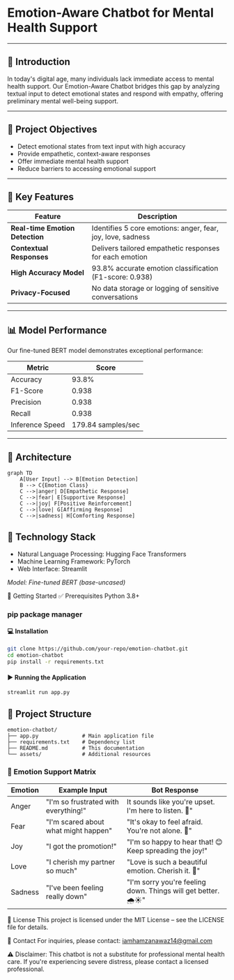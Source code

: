 # Emotion-Aware Chatbot for Mental Health Support

---

## 🌟 Introduction

In today's digital age, many individuals lack immediate access to mental health support. Our Emotion-Aware Chatbot bridges this gap by analyzing textual input to detect emotional states and respond with empathy, offering preliminary mental well-being support.

---

## 🎯 Project Objectives

- Detect emotional states from text input with high accuracy
- Provide empathetic, context-aware responses
- Offer immediate mental health support
- Reduce barriers to accessing emotional support

---

## 🚀 Key Features

| Feature                    | Description                                         |
|----------------------------|-----------------------------------------------------|
| **Real-time Emotion Detection** | Identifies 5 core emotions: anger, fear, joy, love, sadness |
| **Contextual Responses**    | Delivers tailored empathetic responses for each emotion |
| **High Accuracy Model**     | 93.8% accurate emotion classification (F1-score: 0.938) |
| **Privacy-Focused**         | No data storage or logging of sensitive conversations |

---

## 📊 Model Performance

Our fine-tuned BERT model demonstrates exceptional performance:

| Metric        | Score    |
|---------------|----------|
| Accuracy      | 93.8%    |
| F1-Score      | 0.938    |
| Precision     | 0.938    |
| Recall        | 0.938    |
| Inference Speed | 179.84 samples/sec |

---

## 🔧 Architecture

```mermaid
graph TD
    A[User Input] --> B[Emotion Detection]
    B --> C{Emotion Class}
    C -->|anger| D[Empathetic Response]
    C -->|fear| E[Supportive Response]
    C -->|joy| F[Positive Reinforcement]
    C -->|love| G[Affirming Response]
    C -->|sadness| H[Comforting Response]
```
## 🧰 Technology Stack
- Natural Language Processing: Hugging Face Transformers
- Machine Learning Framework: PyTorch
- Web Interface: Streamlit

*Model: Fine-tuned BERT (base-uncased)*

🏁 Getting Started
✅ Prerequisites
Python 3.8+

### pip package manager

#### 💻 Installation
```bash 
git clone https://github.com/your-repo/emotion-chatbot.git
cd emotion-chatbot
pip install -r requirements.txt
```
#### ▶️ Running the Application
```bash 
streamlit run app.py
``` 
## 📂 Project Structure
```plaintext
emotion-chatbot/
├── app.py              # Main application file
├── requirements.txt    # Dependency list
├── README.md           # This documentation
└── assets/             # Additional resources
```

### 🌈 Emotion Support Matrix
|Emotion    |Example Input	                        |Bot Response                                                     |
|-----------|---------------------------------------|-----------------------------------------------------------------|
|Anger	    |"I'm so frustrated with everything!"	|It sounds like you're upset. I'm here to listen. 🧘"             |
|Fear	    |"I'm scared about what might happen"	|"It's okay to feel afraid. You're not alone. 🤝"                 |
|Joy	    |"I got the promotion!"    	            |"I'm so happy to hear that! 😊 Keep spreading the joy!"          |
|Love	    |"I cherish my partner so much"	        |"Love is such a beautiful emotion. Cherish it. 💖"               |
|Sadness	|"I've been feeling really down"    	|"I'm sorry you're feeling down. Things will get better. 🌧️☀️"    |

📜 License
This project is licensed under the MIT License – see the LICENSE file for details.

📧 Contact
For inquiries, please contact: iamhamzanawaz14@gmail.com

⚠️ Disclaimer: This chatbot is not a substitute for professional mental health care. If you're experiencing severe distress, please contact a licensed professional.
